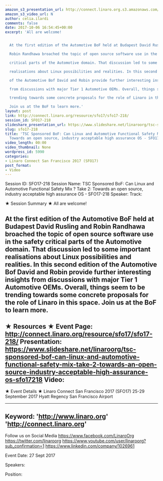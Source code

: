 ```yaml
---
amazon_s3_presentation_url: http://connect.linaro.org.s3.amazonaws.com/sfo17/Presentations/SFO17-218-Auto-BoF.pdf
amazon_s3_video_url: N
author: celia.ilardi
comments: false
date: 2017-10-06 16:54:45+00:00
excerpt: 'All are welcome!


  At the first edition of the Automotive BoF held at Budapest David Rusling and

  Robin Randhawa broached the topic of open source software use in the safety

  critical parts of the Automotive domain. That discussion led to some important

  realisations about Linux possibilities and realities. In this second edition

  of the Automotive Bof David and Robin provide further interesting insights

  from discussions with major Tier 1 Automotive OEMs. Overall, things seem to be

  trending towards some concrete proposals for the role of Linaro in this space.

  Join us at the BoF to learn more.'
layout: post
link: http://connect.linaro.org/resource/sfo17/sfo17-218/
session_id: SFO17-218
slideshare_presentation_url: https://www.slideshare.net/linaroorg/tsc-sponsored-bof-can-linux-and-automotive-functional-safety-mix-take-2-towards-an-open-source-industry-acceptable-high-assurance-os-sfo17218
slug: sfo17-218
title: 'TSC Sponsored BoF: Can Linux and Automotive Functional Safety Mix ? Take 2:
  Towards an open source, industry acceptable high assurance OS - SFO17-218'
video_length: 00:00
video_thumbnail: None
wordpress_id: 5990
categories:
- Linaro Connect San Francisco 2017 (SFO17)
post_format:
- Video
---
```


Session ID: SFO17-218
Session Name: TSC Sponsored BoF: Can Linux and Automotive Functional Safety Mix ? Take 2: Towards an open source, industry acceptable high assurance OS - SFO17-218
Speaker: 
Track: 


★ Session Summary ★
All are welcome!

At the first edition of the Automotive BoF held at Budapest David Rusling and
Robin Randhawa broached the topic of open source software use in the safety
critical parts of the Automotive domain. That discussion led to some important
realisations about Linux possibilities and realities. In this second edition
of the Automotive Bof David and Robin provide further interesting insights
from discussions with major Tier 1 Automotive OEMs. Overall, things seem to be
trending towards some concrete proposals for the role of Linaro in this space.
Join us at the BoF to learn more.
---------------------------------------------------
★ Resources ★
Event Page: http://connect.linaro.org/resource/sfo17/sfo17-218/
Presentation: https://www.slideshare.net/linaroorg/tsc-sponsored-bof-can-linux-and-automotive-functional-safety-mix-take-2-towards-an-open-source-industry-acceptable-high-assurance-os-sfo17218
Video: 
 ---------------------------------------------------

★ Event Details ★
Linaro Connect San Francisco 2017 (SFO17)
25-29 September 2017
Hyatt Regency San Francisco Airport

---------------------------------------------------
Keyword: 
'http://www.linaro.org'
'http://connect.linaro.org'
---------------------------------------------------
Follow us on Social Media
https://www.facebook.com/LinaroOrg
https://twitter.com/linaroorg
https://www.youtube.com/user/linaroorg?sub_confirmation=1
https://www.linkedin.com/company/1026961

Event Date: 27 Sept 2017

Speakers: 

Position: 
